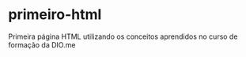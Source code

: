 # primeiro-html
Primeira página HTML utilizando os conceitos aprendidos no curso de formação da DIO.me
